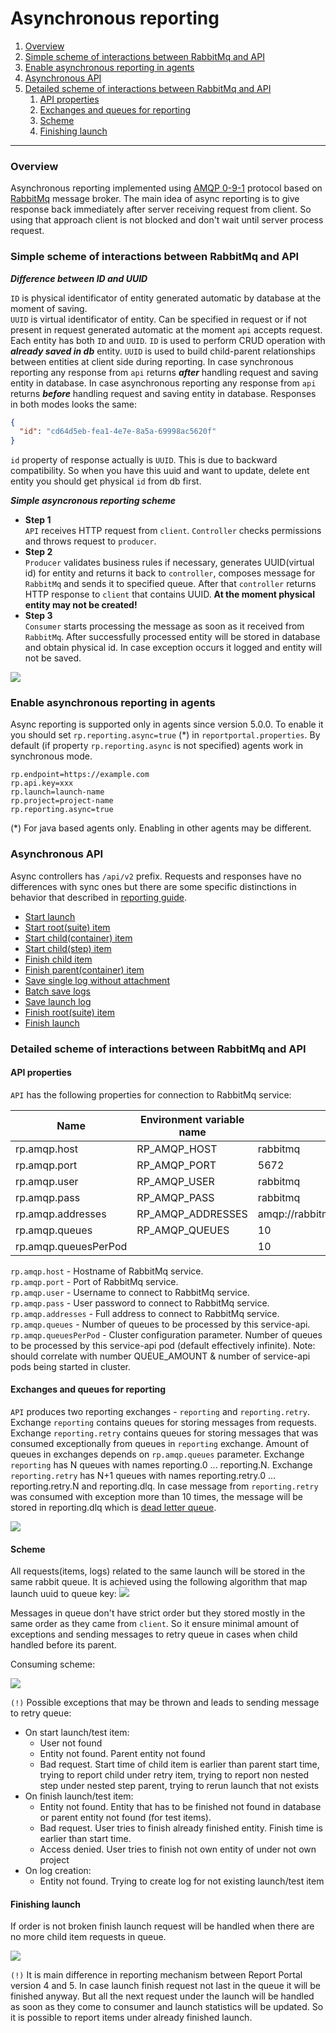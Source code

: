 # Asynchronous reporting

1. [Overview](#overview)
1. [Simple scheme of interactions between RabbitMq and API](#simple-scheme-of-interactions-between-rabbitmq-and-api)
1. [Enable asynchronous reporting in agents](#enable-asynchronous-reporting-in-agents)
1. [Asynchronous API](#asynchronous-api)
1. [Detailed scheme of interactions between RabbitMq and API](#detailed-scheme-of-interactions-between-rabbitmq-and-api)
    1. [API properties](#api-properties)
    1. [Exchanges and queues for reporting](#exchanges-and-queues-for-reporting)
    1. [Scheme](#scheme)
    1. [Finishing launch](#finishing-launch)
---

### Overview

Asynchronous reporting implemented using [AMQP 0-9-1](https://www.rabbitmq.com/tutorials/amqp-concepts.html) protocol based on 
[RabbitMq](https://www.rabbitmq.com) message broker.
The main idea of async reporting is to give response back immediately after server receiving request from client.
So using that approach client is not blocked and don't wait until server process request.

### Simple scheme of interactions between RabbitMq and API

***Difference between ID and UUID***  

`ID` is physical identificator of entity generated automatic by database at the moment of saving.  
`UUID` is virtual identificator of entity. Can be specified in request or if not present in request generated automatic at the moment 
`api` accepts request.  
Each entity has both `ID` and `UUID`. `ID` is used to perform CRUD operation with ***already saved in db*** entity. 
`UUID` is used to build child-parent relationships between entities at client side during reporting. 
In case synchronous reporting any response from `api` returns ***after*** handling request and saving entity in database. 
In case asynchronous reporting any response from `api` returns ***before*** handling request and saving entity in database.
Responses in both modes looks the same:
```json
{
  "id": "cd64d5eb-fea1-4e7e-8a5a-69998ac5620f"
}
```
`id` property of response actually is `UUID`. This is due to backward compatibility. 
So when you have this uuid and want to update, delete ent entity you should get physical `id` from db first. 

***Simple asyncronous reporting scheme***  


* **Step 1**  
`API` receives HTTP request from `client`. `Controller` checks permissions and throws request to `producer`.
* **Step 2**  
`Producer` validates business rules if necessary, generates UUID(virtual id) for entity and returns it back to `controller`, 
composes message for `RabbitMq` and 
sends it to specified queue.
After that `controller` returns HTTP response to `client` that contains UUID. **At the moment physical entity may not be created!**
* **Step 3**  
`Consumer` starts processing the message as soon as it received from `RabbitMq`. 
After successfully processed entity will be stored in database and obtain physical id. 
In case exception occurs it logged and entity will not be saved.

![](/src/Images/devguide/async/simple-scheme.png)

### Enable asynchronous reporting in agents

Async reporting is supported only in agents since version 5.0.0.
To enable it you should set `rp.reporting.async=true` (*) in `reportportal.properties`.
By default (if property `rp.reporting.async` is not specified) agents work in synchronous mode.

```properties
rp.endpoint=https://example.com
rp.api.key=xxx
rp.launch=launch-name
rp.project=project-name
rp.reporting.async=true
```

(*) For java based agents only. Enabling in other agents may be different.

### Asynchronous API

Async controllers has `/api/v2` prefix.
Requests and responses have no differences with sync ones but there are some specific distinctions in behavior that described in 
[reporting guide](./reporting.md).

* [Start launch](./reporting.md#start-launch)
* [Start root(suite) item](./reporting.md#start-rootsuite-item)
* [Start child(container) item](./reporting.md#start-childcontainer-item)
* [Start child(step) item](./reporting.md#start-childstep-item)
* [Finish child item](./reporting.md#finish-child-item)
* [Finish parent(container) item](./reporting.md#finish-parentcontainer-item)
* [Save single log without attachment](./reporting.md#save-single-log-without-attachment)
* [Batch save logs](./reporting.md#batch-save-logs)
* [Save launch log](./reporting.md#save-launch-log)
* [Finish root(suite) item](./reporting.md#finish-rootsuite-item)
* [Finish launch](./reporting.md#finish-launch)

### Detailed scheme of interactions between RabbitMq and API

#### API properties

`API` has the following properties for connection to RabbitMq service:

| Name                 | Environment variable name | Default value                          |
|----------------------|---------------------------|----------------------------------------|
| rp.amqp.host         | RP_AMQP_HOST              | rabbitmq                               |
| rp.amqp.port         | RP_AMQP_PORT              | 5672                                   |
| rp.amqp.user         | RP_AMQP_USER              | rabbitmq                               |
| rp.amqp.pass         | RP_AMQP_PASS              | rabbitmq                               |
| rp.amqp.addresses    | RP_AMQP_ADDRESSES         | amqp://rabbitmq:rabbitmq@rabbitmq:5672 |
| rp.amqp.queues       | RP_AMQP_QUEUES            | 10                                     |
| rp.amqp.queuesPerPod |                           | 10                                     |

`rp.amqp.host` - Hostname of RabbitMq service.  
`rp.amqp.port` - Port of RabbitMq service.  
`rp.amqp.user` - Username to connect to RabbitMq service.  
`rp.amqp.pass` - User password to connect to RabbitMq service.  
`rp.amqp.addresses` - Full address to connect to RabbitMq service.  
`rp.amqp.queues` - Number of queues to be processed by this service-api.  
`rp.amqp.queuesPerPod` - Cluster configuration parameter. Number of queues to be processed by this service-api pod 
(default effectively infinite).
Note: should correlate with number QUEUE_AMOUNT & number of service-api pods being started in cluster.

#### Exchanges and queues for reporting

`API` produces two reporting exchanges - `reporting` and `reporting.retry`. Exchange `reporting` contains queues for storing messages 
from requests. Exchange `reporting.retry` contains queues for storing messages that was consumed exceptionally from queues in `reporting` 
exchange. Amount of queues in exchanges depends on `rp.amqp.queues` parameter. Exchange `reporting` has N queues with names 
reporting.0 ... reporting.N. Exchange `reporting.retry` has N+1 queues with names reporting.retry.0 ... reporting.retry.N and reporting.dlq.
In case message from `reporting.retry` was consumed with exception more than 10 times, the message will be stored in reporting.dlq which is 
[dead letter queue](https://www.rabbitmq.com/dlx.html).

![](/src/Images/devguide/async/exchanges-queues.png)

#### Scheme

All requests(items, logs) related to the same launch will be stored in the same rabbit queue. 
It is achieved using the following algorithm that map launch uuid to queue key:
![](/src/Images/devguide/async/uuid-queus-mapping.png)

Messages in queue don't have strict order but they stored mostly in the same order as they came from `client`. 
So it ensure minimal amount of exceptions and sending messages to retry queue in cases when child handled before its parent. 

Consuming scheme:

![](/src/Images/devguide/async/consuming.png)

`(!)` Possible exceptions that may be thrown and leads to sending message to retry queue:
* On start launch/test item:
    * User not found
    * Entity not found. Parent entity not found
    * Bad request. Start time of child item is earlier than parent start time, trying to report child under retry item, trying 
    to report non nested step under nested step parent, trying to rerun launch that not exists
* On finish launch/test item:
    * Entity not found. Entity that has to be finished not found in database or parent entity not found (for test items).
    * Bad request. User tries to finish already finished entity. Finish time is earlier than start time.
    * Access denied. User tries to finish not own entity of under not own project
* On log creation:
    * Entity not found. Trying to create log for not existing launch/test item

#### Finishing launch

If order is not broken finish launch request will be handled when there are no more child item requests in queue.

![](/src/Images/devguide/async/finish-launch.png)

`(!)` It is main difference in reporting mechanism between Report Portal version 4 and 5. 
In case launch finish request not last in the queue it will be finished anyway. 
But all the next request under the launch will be handled as soon as they come to consumer and launch statistics will be updated. 
So it is possible to report items under already finished launch.


